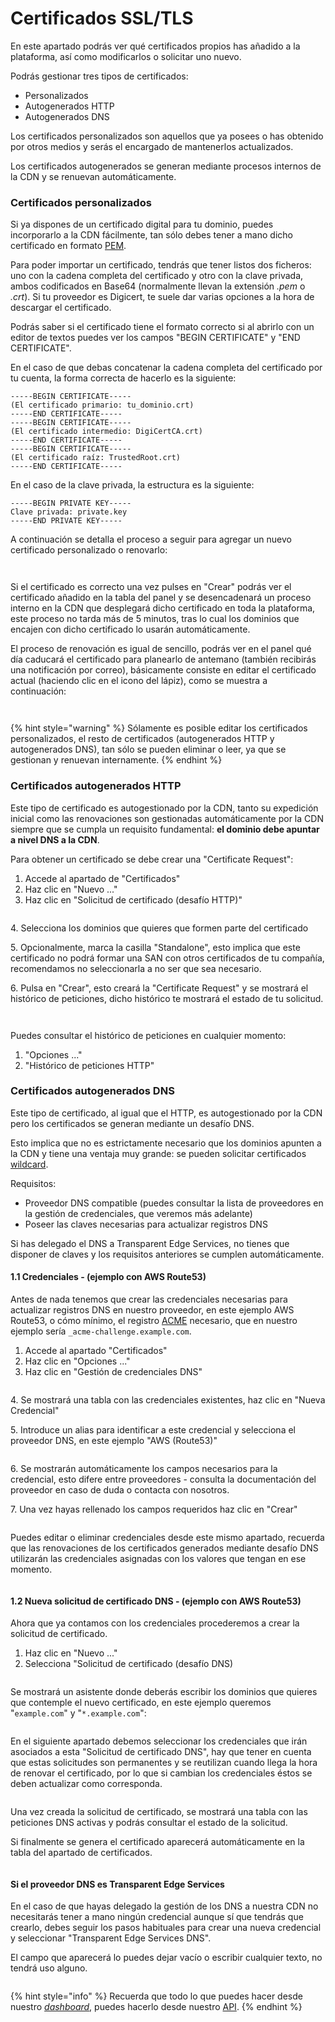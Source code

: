 # Certificados SSL/TLS

En este apartado podrás ver qué certificados propios has añadido a la plataforma, así como modificarlos o solicitar uno nuevo.

Podrás gestionar tres tipos de certificados:

* Personalizados
* Autogenerados HTTP
* Autogenerados DNS

Los certificados personalizados son aquellos que ya posees o has obtenido por otros medios y serás el encargado de mantenerlos actualizados.

Los certificados autogenerados se generan mediante procesos internos de la CDN y se renuevan automáticamente.

### Certificados personalizados

Si ya dispones de un certificado digital para tu dominio, puedes incorporarlo a la CDN fácilmente, tan sólo debes tener a mano dicho certificado en formato [PEM](https://es.wikipedia.org/wiki/X.509#Extensiones\_de\_archivo\_de\_certificados).

Para poder importar un certificado, tendrás que tener listos dos ficheros: uno con la cadena completa del certificado y otro con la clave privada, ambos codificados en Base64 (normalmente llevan la extensión _.pem_ o _.crt_). Si tu proveedor es Digicert, te suele dar varias opciones a la hora de descargar el certificado.

Podrás saber si el certificado tiene el formato correcto si al abrirlo con un editor de textos puedes ver los campos "BEGIN CERTIFICATE" y "END CERTIFICATE".

En el caso de que debas concatenar la cadena completa del certificado por tu cuenta, la forma correcta de hacerlo es la siguiente:

```
-----BEGIN CERTIFICATE-----
(El certificado primario: tu_dominio.crt)
-----END CERTIFICATE-----
-----BEGIN CERTIFICATE-----
(El certificado intermedio: DigiCertCA.crt)
-----END CERTIFICATE-----
-----BEGIN CERTIFICATE-----
(El certificado raíz: TrustedRoot.crt)
-----END CERTIFICATE-----
```

En el caso de la clave privada, la estructura es la siguiente:

```
-----BEGIN PRIVATE KEY-----
Clave privada: private.key
-----END PRIVATE KEY-----
```

A continuación se detalla el proceso a seguir para agregar un nuevo certificado personalizado o renovarlo:

<figure><img src="../../../.gitbook/assets/image (8).png" alt=""><figcaption></figcaption></figure>

<figure><img src="../../../.gitbook/assets/image (4).png" alt=""><figcaption></figcaption></figure>

Si el certificado es correcto una vez pulses en "Crear" podrás ver el certificado añadido en la tabla del panel y se desencadenará un proceso interno en la CDN que desplegará dicho certificado en toda la plataforma, este proceso no tarda más de 5 minutos, tras lo cual los dominios que encajen con dicho certificado lo usarán automáticamente.

El proceso de renovación es igual de sencillo, podrás ver en el panel qué día caducará el certificado para planearlo de antemano (también recibirás una notificación por correo), básicamente consiste en editar el certificado actual (haciendo clic en el icono del lápiz), como se muestra a continuación:

<figure><img src="../../../.gitbook/assets/image (12).png" alt=""><figcaption></figcaption></figure>

<figure><img src="../../../.gitbook/assets/image (3).png" alt=""><figcaption></figcaption></figure>

{% hint style="warning" %}
Sólamente es posible editar los certificados personalizados, el resto de certificados (autogenerados HTTP y autogenerados DNS), tan sólo se pueden eliminar o leer, ya que se gestionan y renuevan internamente.
{% endhint %}

### Certificados autogenerados HTTP

Este tipo de certificado es autogestionado por la CDN, tanto su expedición inicial como las renovaciones son gestionadas automáticamente por la CDN siempre que se cumpla un requisito fundamental: **el dominio debe apuntar a nivel DNS a la CDN**.

Para obtener un certificado se debe crear una "Certificate Request":

1. Accede al apartado de "Certificados"
2. Haz clic en "Nuevo ..."
3. Haz clic en "Solicitud de certificado (desafío HTTP)"

<figure><img src="../../../.gitbook/assets/image (1).png" alt=""><figcaption></figcaption></figure>

4\. Selecciona los dominios que quieres que formen parte del certificado

5\. Opcionalmente, marca la casilla "Standalone", esto implica que este certificado no podrá formar una SAN con otros certificados de tu compañía, recomendamos no seleccionarla a no ser que sea necesario.

6\. Pulsa en "Crear", esto creará la "Certificate Request" y se mostrará el histórico de peticiones, dicho histórico te mostrará el estado de tu solicitud.

<figure><img src="../../../.gitbook/assets/image (15).png" alt=""><figcaption></figcaption></figure>

<figure><img src="../../../.gitbook/assets/image (6).png" alt=""><figcaption></figcaption></figure>

Puedes consultar el histórico de peticiones en cualquier momento:

1. "Opciones ..."
2. "Histórico de peticiones HTTP"

### Certificados autogenerados DNS

Este tipo de certificado, al igual que el HTTP, es autogestionado por la CDN pero los certificados se generan mediante un desafío DNS.

Esto implica que no es estrictamente necesario que los dominios apunten a la CDN y tiene una ventaja muy grande: se pueden solicitar certificados [wildcard](https://en.wikipedia.org/wiki/Wildcard\_certificate).

Requisitos:

* Proveedor DNS compatible (puedes consultar la lista de proveedores en la gestión de credenciales, que veremos más adelante)
* Poseer las claves necesarias para actualizar registros DNS

Si has delegado el DNS a Transparent Edge Services, no tienes que disponer de claves y los requisitos anteriores se cumplen automáticamente.

#### 1.1 Credenciales - (ejemplo con AWS Route53)

Antes de nada tenemos que crear las credenciales necesarias para actualizar registros DNS en nuestro proveedor, en este ejemplo AWS Route53, o cómo mínimo, el registro [ACME](https://en.wikipedia.org/wiki/Automatic\_Certificate\_Management\_Environment) necesario, que en nuestro ejemplo sería `_acme-challenge.example.com`.

1. Accede al apartado "Certificados"
2. Haz clic en "Opciones ..."
3. Haz clic en "Gestión de credenciales DNS"

<figure><img src="../../../.gitbook/assets/image (17).png" alt=""><figcaption></figcaption></figure>

4\. Se mostrará una tabla con las credenciales existentes, haz clic en "Nueva Credencial"

5\. Introduce un alias para identificar a este credencial y selecciona el proveedor DNS, en este ejemplo "AWS (Route53)"

<figure><img src="../../../.gitbook/assets/image (5).png" alt=""><figcaption></figcaption></figure>

6\. Se mostrarán automáticamente los campos necesarios para la credencial, esto difere entre proveedores - consulta la documentación del proveedor en caso de duda o contacta con nosotros.

7\. Una vez hayas rellenado los campos requeridos haz clic en "Crear"

<figure><img src="../../../.gitbook/assets/image (9).png" alt=""><figcaption></figcaption></figure>

Puedes editar o eliminar credenciales desde este mismo apartado, recuerda que las renovaciones de los certificados generados mediante desafío DNS utilizarán las credenciales asignadas con los valores que tengan en ese momento.

<figure><img src="../../../.gitbook/assets/image (10).png" alt=""><figcaption></figcaption></figure>

#### 1.2 Nueva solicitud de certificado DNS - (ejemplo con AWS Route53)

Ahora que ya contamos con los credenciales procederemos a crear la solicitud de certificado.

1. Haz clic en "Nuevo ..."
2. Selecciona "Solicitud de certificado (desafío DNS)

<figure><img src="../../../.gitbook/assets/image (16).png" alt=""><figcaption></figcaption></figure>

Se mostrará un asistente donde deberás escribir los dominios que quieres que contemple el nuevo certificado, en este ejemplo queremos "`example.com`" y "`*.example.com`":

<figure><img src="../../../.gitbook/assets/image (2).png" alt=""><figcaption></figcaption></figure>

En el siguiente apartado debemos seleccionar los credenciales que irán asociados a esta "Solicitud de certificado DNS", hay que tener en cuenta que estas solicitudes son permanentes y se reutilizan cuando llega la hora de renovar el certificado, por lo que si cambian los credenciales éstos se deben actualizar como corresponda.

<figure><img src="../../../.gitbook/assets/image (13).png" alt=""><figcaption></figcaption></figure>



Una vez creada la solicitud de certificado, se mostrará una tabla con las peticiones DNS activas y podrás consultar el estado de la solicitud.

Si finalmente se genera el certificado aparecerá automáticamente en la tabla del apartado de certificados.

<figure><img src="../../../.gitbook/assets/image.png" alt=""><figcaption></figcaption></figure>

#### Si el proveedor DNS es Transparent Edge Services

En el caso de que hayas delegado la gestión de los DNS a nuestra CDN no necesitarás tener a mano ningún credencial aunque sí que tendrás que crearlo, debes seguir los pasos habituales para crear una nueva credencial y seleccionar "Transparent Edge Services DNS".

El campo que aparecerá lo puedes dejar vacío o escribir cualquier texto, no tendrá uso alguno.

<figure><img src="../../../.gitbook/assets/image (19).png" alt=""><figcaption></figcaption></figure>



{% hint style="info" %}
Recuerda que todo lo que puedes hacer desde nuestro [_dashboard_](https://dashboard.transparetncdn.com), puedes hacerlo desde nuestro [API](../../faq/glosario/api.md).
{% endhint %}
